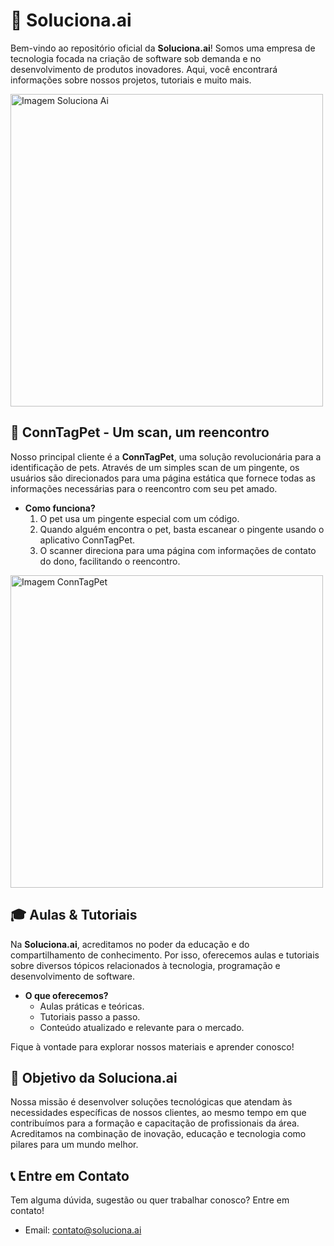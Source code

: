 # 🚀 Soluciona.ai

Bem-vindo ao repositório oficial da **Soluciona.ai**! Somos uma empresa de tecnologia focada na criação de software sob demanda e no desenvolvimento de produtos inovadores. Aqui, você encontrará informações sobre nossos projetos, tutoriais e muito mais.

<img src="https://www.soluciona.ai/wp-content/uploads/2020/09/Logo1.png" alt="Imagem Soluciona Ai" width="500px">

## 🐾 ConnTagPet - Um scan, um reencontro

Nosso principal cliente é a **ConnTagPet**, uma solução revolucionária para a identificação de pets. Através de um simples scan de um pingente, os usuários são direcionados para uma página estática que fornece todas as informações necessárias para o reencontro com seu pet amado.

- **Como funciona?**
  1. O pet usa um pingente especial com um código.
  2. Quando alguém encontra o pet, basta escanear o pingente usando o aplicativo ConnTagPet.
  3. O scanner direciona para uma página com informações de contato do dono, facilitando o reencontro.

<img src="https://conntagpet.com.br/wp-content/uploads/2023/08/logo_slogan_alpha.png" alt="Imagem ConnTagPet" width="500px">

## 🎓 Aulas & Tutoriais

Na **Soluciona.ai**, acreditamos no poder da educação e do compartilhamento de conhecimento. Por isso, oferecemos aulas e tutoriais sobre diversos tópicos relacionados à tecnologia, programação e desenvolvimento de software.

- **O que oferecemos?**
  - Aulas práticas e teóricas.
  - Tutoriais passo a passo.
  - Conteúdo atualizado e relevante para o mercado.

Fique à vontade para explorar nossos materiais e aprender conosco!

## 🎯 Objetivo da Soluciona.ai

Nossa missão é desenvolver soluções tecnológicas que atendam às necessidades específicas de nossos clientes, ao mesmo tempo em que contribuímos para a formação e capacitação de profissionais da área. Acreditamos na combinação de inovação, educação e tecnologia como pilares para um mundo melhor.

## 📞 Entre em Contato

Tem alguma dúvida, sugestão ou quer trabalhar conosco? Entre em contato!

- Email: [contato@soluciona.ai](mailto:contato@soluciona.ai)
